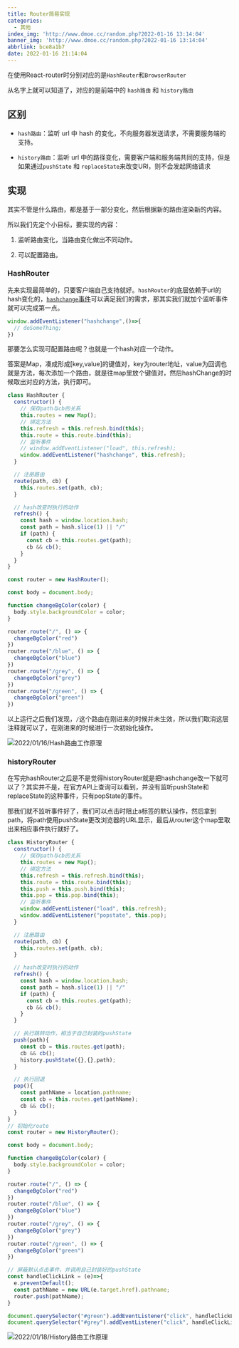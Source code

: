 ```yaml
---
title: Router简易实现
categories:
  - 其他
index_img: 'http://www.dmoe.cc/random.php?2022-01-16 13:14:04'
banner_img: 'http://www.dmoe.cc/random.php?2022-01-16 13:14:04'
abbrlink: bce8a1b7
date: 2022-01-16 21:14:04
---
```


在使用React-router时分别对应的是`HashRouter`和`BrowserRouter`


从名字上就可以知道了，对应的是前端中的 `hash路由` 和 `history路由`

## 区别

- `hash路由`：监听 url 中 hash 的变化，不向服务器发送请求，不需要服务端的支持。

- `history路由`：监听 url 中的路径变化，需要客户端和服务端共同的支持，但是如果通过`pushState` 和 `replaceState`来改变URl，则不会发起网络请求


## 实现

其实不管是什么路由，都是基于一部分变化，然后根据新的路由渲染新的内容。

所以我们先定个小目标，要实现的内容：

1. 监听路由变化，当路由变化做出不同动作。

2. 可以配置路由。


### HashRouter

先来实现最简单的，只要客户端自己支持就好。`hashRouter`的底层依赖于url的hash变化的，[`hashchange`事件](https://developer.mozilla.org/zh-CN/docs/Web/API/HashChangeEvent)可以满足我们的需求，那其实我们就加个监听事件就可以完成第一点。


```js
window.addEventListener("hashchange",()=>{
  // doSomeThing;
})
```

那要怎么实现可配置路由呢？也就是一个hash对应一个动作。

答案是Map，凑成形成[key,value]的键值对，key为router地址，value为回调也就是方法，每次添加一个路由，就是往map里放个键值对，然后hashChange的时候取出对应的方法，执行即可。

```js
class HashRouter {
  constructor() {
    // 保存path与cb的关系
    this.routes = new Map();
    // 绑定方法
    this.refresh = this.refresh.bind(this);
    this.route = this.route.bind(this);
    // 监听事件
    // window.addEventListener("load", this.refresh);
    window.addEventListener("hashchange", this.refresh);
  }

  // 注册路由
  route(path, cb) {
    this.routes.set(path, cb);
  }

  // hash改变时执行的动作
  refresh() {
    const hash = window.location.hash;
    const path = hash.slice(1) || "/"
    if (path) {
      const cb = this.routes.get(path);
      cb && cb();
    }
  }
}

const router = new HashRouter();

const body = document.body;

function changeBgColor(color) {
  body.style.backgroundColor = color;
}

router.route("/", () => {
  changeBgColor("red")
})
router.route("/blue", () => {
  changeBgColor("blue")
})
router.route("/grey", () => {
  changeBgColor("grey")
})
router.route("/green", () => {
  changeBgColor("green")
})
```
以上运行之后我们发现，`/`这个路由在刚进来的时候并未生效，所以我们取消这层注释就可以了，在刚进来的时候进行一次初始化操作。

![2022/01/16/Hash路由工作原理](https://cdn.jsdelivr.net/gh/AruSeito/image-hosting-service@main/2022/01/16/Hash路由工作原理.png)

### historyRouter

在写完hashRouter之后是不是觉得historyRouter就是把hashchange改一下就可以了？其实并不是，在官方API上查询可以看到，并没有监听pushState和replaceState的这种事件，只有popState的事件。

那我们就不监听事件好了，我们可以点击时阻止a标签的默认操作，然后拿到path，将path使用pushState更改浏览器的URL显示，最后从router这个map里取出来相应事件执行就好了。

```js
class HistoryRouter {
  constructor() {
    // 保存path与cb的关系
    this.routes = new Map();
    // 绑定方法
    this.refresh = this.refresh.bind(this);
    this.route = this.route.bind(this);
    this.push = this.push.bind(this);
    this.pop = this.pop.bind(this);
    // 监听事件
    window.addEventListener("load", this.refresh);
    window.addEventListener("popstate", this.pop);
  }

  // 注册路由
  route(path, cb) {
    this.routes.set(path, cb);
  }

  // hash改变时执行的动作
  refresh() {
    const hash = window.location.hash;
    const path = hash.slice(1) || "/"
    if (path) {
      const cb = this.routes.get(path);
      cb && cb();
    }
  }

  // 执行跳转动作，相当于自己封装的pushState
  push(path){
    const cb = this.routes.get(path);
    cb && cb();
    history.pushState({},{},path);
  }

  // 执行回退
  pop(){
    const pathName = location.pathname;
    const cb = this.routes.get(pathName);
    cb && cb();
  }
}
// 初始化route
const router = new HistoryRouter();

const body = document.body;

function changeBgColor(color) {
  body.style.backgroundColor = color;
}

router.route("/", () => {
  changeBgColor("red")
})
router.route("/blue", () => {
  changeBgColor("blue")
})
router.route("/grey", () => {
  changeBgColor("grey")
})
router.route("/green", () => {
  changeBgColor("green")
})

// 屏蔽默认点击事件，并调用自己封装好的pushState
const handleClickLink = (e)=>{
  e.preventDefault();
  const pathName = new URL(e.target.href).pathname;
  router.push(pathName);
}

document.querySelector("#green").addEventListener("click", handleClickLink)
document.querySelector("#grey").addEventListener("click", handleClickLink)
```

![2022/01/18/History路由工作原理](https://cdn.jsdelivr.net/gh/AruSeito/image-hosting-service@main/2022/01/18/History路由工作原理.png)